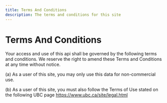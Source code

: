```yaml
---
title: Terms And Conditions
description: The terms and conditions for this site
---
```

# Terms And Conditions

Your access and use of this api shall be governed by the following terms and conditions. We reserve the right to amend these Terms and Conditions at any time without notice.

(a) As a user of this site, you may only use this data for non-commercial use.

(b) As a user of this site, you must also follow the Terms of Use stated on the following UBC page https://www.ubc.ca/site/legal.html